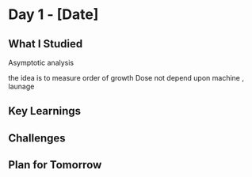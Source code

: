 # Day 1 - [Date]

## What I Studied
Asymptotic analysis 

the idea is to measure order of growth 
Dose not depend upon machine , launage 

## Key Learnings


## Challenges


## Plan for Tomorrow


